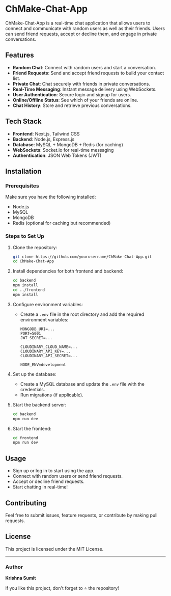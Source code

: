 # ChMake-Chat-App

ChMake-Chat-App is a real-time chat application that allows users to connect and communicate with random users as well as their friends. Users can send friend requests, accept or decline them, and engage in private conversations.

## Features

- **Random Chat**: Connect with random users and start a conversation.
- **Friend Requests**: Send and accept friend requests to build your contact list.
- **Private Chat**: Chat securely with friends in private conversations.
- **Real-Time Messaging**: Instant message delivery using WebSockets.
- **User Authentication**: Secure login and signup for users.
- **Online/Offline Status**: See which of your friends are online.
- **Chat History**: Store and retrieve previous conversations.

## Tech Stack

- **Frontend**: Next.js, Tailwind CSS
- **Backend**: Node.js, Express.js
- **Database**: MySQL + MongoDB + Redis (for caching)
- **WebSockets**: Socket.io for real-time messaging
- **Authentication**: JSON Web Tokens (JWT)

## Installation

### Prerequisites
Make sure you have the following installed:
- Node.js
- MySQL
- MongoDB
- Redis (optional for caching but recommended)

### Steps to Set Up

1. Clone the repository:
   ```sh
   git clone https://github.com/yourusername/ChMake-Chat-App.git
   cd ChMake-Chat-App
   ```

2. Install dependencies for both frontend and backend:
   ```sh
   cd backend
   npm install
   cd ../frontend
   npm install
   ```

3. Configure environment variables:
   - Create a `.env` file in the root directory and add the required environment variables:
     ```env
     MONGODB_URI=...
     PORT=5001
     JWT_SECRET=...

     CLOUDINARY_CLOUD_NAME=...
     CLOUDINARY_API_KEY=...
     CLOUDINARY_API_SECRET=...

     NODE_ENV=development
     ```

4. Set up the database:
   - Create a MySQL database and update the `.env` file with the credentials.
   - Run migrations (if applicable).

5. Start the backend server:
   ```sh
   cd backend
   npm run dev
   ```

6. Start the frontend:
   ```sh
   cd frontend
   npm run dev
   ```

## Usage
- Sign up or log in to start using the app.
- Connect with random users or send friend requests.
- Accept or decline friend requests.
- Start chatting in real-time!

## Contributing
Feel free to submit issues, feature requests, or contribute by making pull requests.

## License
This project is licensed under the MIT License.

---
### Author
**Krishna Sumit**

If you like this project, don't forget to ⭐ the repository!
